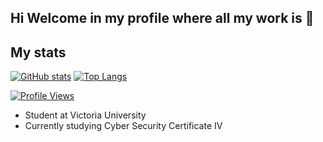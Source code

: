 ## Hi Welcome in my profile where all my work is 👋

## My stats

[![GitHub stats](https://github-readme-stats.vercel.app/api?username=MajedZarkash1&show_icons=true&count_private=true&hide_border=true&theme=blue-green)](#my-stats)
[![Top Langs](https://github-readme-stats.vercel.app/api/top-langs/?username=MajedZarkash1&count_private=true&hide_border=true&theme=blue-green)](#my-stats)

[![Profile Views](https://komarev.com/ghpvc/?username=MajedZarkash1)](#my-stats)

- Student at Victoria University
- Currently studying Cyber Security Certificate IV


<!---
MajedZarkash
--->
